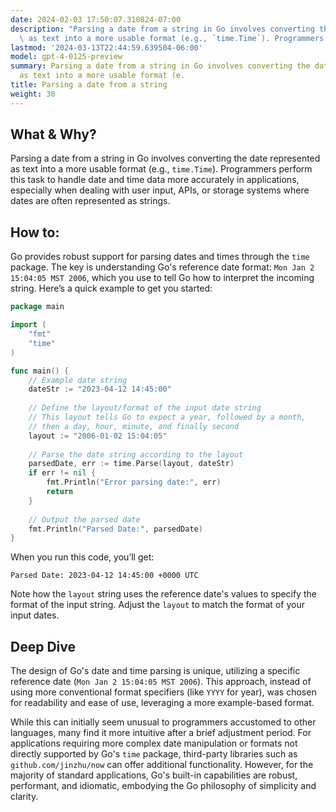 ```yaml
---
date: 2024-02-03 17:50:07.310824-07:00
description: "Parsing a date from a string in Go involves converting the date represented\
  \ as text into a more usable format (e.g., `time.Time`). Programmers perform\u2026"
lastmod: '2024-03-13T22:44:59.639504-06:00'
model: gpt-4-0125-preview
summary: Parsing a date from a string in Go involves converting the date represented
  as text into a more usable format (e.
title: Parsing a date from a string
weight: 30
---
```


## What & Why?

Parsing a date from a string in Go involves converting the date represented as text into a more usable format (e.g., `time.Time`). Programmers perform this task to handle date and time data more accurately in applications, especially when dealing with user input, APIs, or storage systems where dates are often represented as strings.

## How to:

Go provides robust support for parsing dates and times through the `time` package. The key is understanding Go's reference date format: `Mon Jan 2 15:04:05 MST 2006`, which you use to tell Go how to interpret the incoming string. Here’s a quick example to get you started:

```go
package main

import (
	"fmt"
	"time"
)

func main() {
	// Example date string
	dateStr := "2023-04-12 14:45:00"
	
	// Define the layout/format of the input date string
	// This layout tells Go to expect a year, followed by a month, 
	// then a day, hour, minute, and finally second
	layout := "2006-01-02 15:04:05"
	
	// Parse the date string according to the layout
	parsedDate, err := time.Parse(layout, dateStr)
	if err != nil {
		fmt.Println("Error parsing date:", err)
		return
	}
	
	// Output the parsed date
	fmt.Println("Parsed Date:", parsedDate)
}
```

When you run this code, you’ll get:

```
Parsed Date: 2023-04-12 14:45:00 +0000 UTC
```

Note how the `layout` string uses the reference date's values to specify the format of the input string. Adjust the `layout` to match the format of your input dates.

## Deep Dive

The design of Go's date and time parsing is unique, utilizing a specific reference date (`Mon Jan 2 15:04:05 MST 2006`). This approach, instead of using more conventional format specifiers (like `YYYY` for year), was chosen for readability and ease of use, leveraging a more example-based format. 

While this can initially seem unusual to programmers accustomed to other languages, many find it more intuitive after a brief adjustment period. For applications requiring more complex date manipulation or formats not directly supported by Go's `time` package, third-party libraries such as `github.com/jinzhu/now` can offer additional functionality. However, for the majority of standard applications, Go's built-in capabilities are robust, performant, and idiomatic, embodying the Go philosophy of simplicity and clarity.
